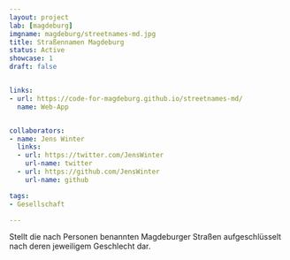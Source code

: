 ```yaml
---
layout: project
lab: [magdeburg]
imgname: magdeburg/streetnames-md.jpg
title: Straßennamen Magdeburg
status: Active
showcase: 1
draft: false


links:
- url: https://code-for-magdeburg.github.io/streetnames-md/
  name: Web-App


collaborators:
- name: Jens Winter
  links:
  - url: https://twitter.com/JensWinter
    url-name: twitter
  - url: https://github.com/JensWinter
    url-name: github

tags:
- Gesellschaft

---
```


Stellt die nach Personen benannten Magdeburger Straßen aufgeschlüsselt nach deren jeweiligem Geschlecht dar.
